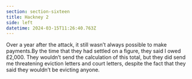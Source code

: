 ```yaml
---
section: section-sixteen
title: Hackney 2
side: left
datetime: 2024-03-15T11:26:40.763Z
---
```

Over a year after the attack, it still wasn’t always possible to make payments.By the time that they had settled on a figure, they said I owed £2,000. They wouldn’t send the calculation of this total, but they did send me threatening eviction letters and court letters, despite the fact that they said they wouldn’t be evicting anyone.
